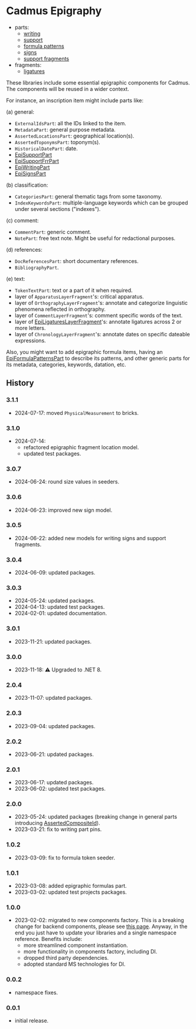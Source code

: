 # Cadmus Epigraphy

- parts:
  - [writing](docs/epi-writing.md)
  - [support](docs/epi-support.md)
  - [formula patterns](docs/epi-formula-patterns.md)
  - [signs](docs/epi-signs.md)
  - [support fragments](docs/epi-support-frr.md) 
- fragments:
  - [ligatures](docs/fr.epi-ligatures.md)

These libraries include some essential epigraphic components for Cadmus. The components will be reused in a wider context.

For instance, an inscription item might include parts like:

(a) general:

- `ExternalIdsPart`: all the IDs linked to the item.
- `MetadataPart`: general purpose metadata.
- `AssertedLocationsPart`: geographical location(s).
- `AssertedToponymsPart`: toponym(s).
- `HistoricalDatePart`: date.
- [EpiSupportPart](docs/epi-support.md)
- [EpiSupportFrrPart](docs/epi-support-frr.md)
- [EpiWritingPart](docs/epi-writing.md)
- [EpiSignsPart](docs/epi-signs.md)

(b) classification:

- `CategoriesPart`: general thematic tags from some taxonomy.
- `IndexKeywordsPart`: multiple-language keywords which can be grouped under several sections ("indexes").

(c) comment:

- `CommentPart`: generic comment.
- `NotePart`: free text note. Might be useful for redactional purposes.

(d) references:

- `DocReferencesPart`: short documentary references.
- `BibliographyPart`.

(e) text:

- `TokenTextPart`: text or a part of it when required.
- layer of `ApparatusLayerFragment`'s: critical apparatus.
- layer of `OrthographyLayerFragment`'s: annotate and categorize linguistic phenomena reflected in orthography.
- layer of `CommentLayerFragment`'s: comment specific words of the text.
- layer of [EpiLigaturesLayerFragment](./docs/fr.epi-ligatures.md)'s: annotate ligatures across 2 or more letters.
- layer of `ChronologyLayerFragment`'s: annotate dates on specific dateable expressions.

Also, you might want to add epigraphic formula items, having an [EpiFormulaPatternsPart](docs/epi-formula-patterns.md) to describe its patterns, and other generic parts for its metadata, categories, keywords, datation, etc.

## History

### 3.1.1

- 2024-07-17: moved `PhysicalMeasurement` to bricks.

### 3.1.0

- 2024-07-14:
  - refactored epigraphic fragment location model.
  - updated test packages.

### 3.0.7

- 2024-06-24: round size values in seeders.

### 3.0.6

- 2024-06-23: improved new sign model.

### 3.0.5

- 2024-06-22: added new models for writing signs and support fragments.

### 3.0.4

- 2024-06-09: updated packages.

### 3.0.3

- 2024-05-24: updated packages.
- 2024-04-13: updated test packages.
- 2024-02-01: updated documentation.

### 3.0.1

- 2023-11-21: updated packages.

### 3.0.0

- 2023-11-18: ⚠️ Upgraded to .NET 8.

### 2.0.4

- 2023-11-07: updated packages.

### 2.0.3

- 2023-09-04: updated packages.

### 2.0.2

- 2023-06-21: updated packages.

### 2.0.1

- 2023-06-17: updated packages.
- 2023-06-02: updated test packages.

### 2.0.0

- 2023-05-24: updated packages (breaking change in general parts introducing [AssertedCompositeId](https://github.com/vedph/cadmus-bricks-shell/blob/master/projects/myrmidon/cadmus-refs-asserted-ids/README.md#asserted-composite-id)).
- 2023-03-21: fix to writing part pins.

### 1.0.2

- 2023-03-09: fix to formula token seeder.

### 1.0.1

- 2023-03-08: added epigraphic formulas part.
- 2023-03-02: updated test projects packages.

### 1.0.0

- 2023-02-02: migrated to new components factory. This is a breaking change for backend components, please see [this page](https://myrmex.github.io/overview/cadmus/dev/history/#2023-02-01---backend-infrastructure-upgrade). Anyway, in the end you just have to update your libraries and a single namespace reference. Benefits include:
  - more streamlined component instantiation.
  - more functionality in components factory, including DI.
  - dropped third party dependencies.
  - adopted standard MS technologies for DI.

### 0.0.2

- namespace fixes.

### 0.0.1

- initial release.
